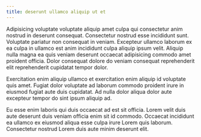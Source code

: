 ```yaml
---
title: deserunt ullamco aliquip ut et
---
```


Adipisicing voluptate voluptate aliquip amet culpa qui consectetur anim nostrud in deserunt consequat. Consectetur nostrud esse incididunt sunt. Voluptate pariatur non consequat in veniam. Excepteur ullamco laborum ex ea culpa in ullamco est anim incididunt culpa aliquip ipsum velit. Aliquip nulla magna ea quis veniam deserunt occaecat adipisicing commodo amet proident officia. Dolor consequat dolore do veniam consequat reprehenderit elit reprehenderit cupidatat tempor dolor.

Exercitation enim aliquip ullamco et exercitation enim aliquip id voluptate quis amet. Fugiat dolor voluptate ad laborum commodo proident irure in eiusmod fugiat aute duis cupidatat. Ad nulla dolor aliqua dolor aute excepteur tempor do sint ipsum aliquip ad.

Eu esse enim laboris qui duis occaecat ad est sit officia. Lorem velit duis aute deserunt duis veniam officia enim sit id commodo. Occaecat incididunt ea ullamco ex eiusmod aliqua esse culpa irure Lorem quis laborum. Consectetur nostrud Lorem duis aute minim deserunt elit.